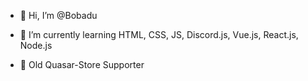 - 👋 Hi, I’m @Bobadu
- 🌱 I’m currently learning HTML, CSS, JS, Discord.js, Vue.js, React.js, Node.js

- 💙 Old Quasar-Store Supporter
